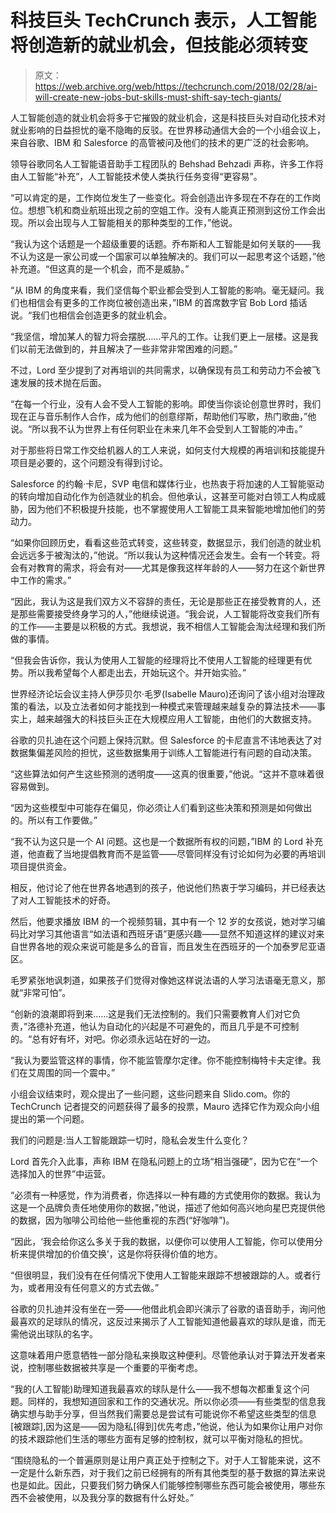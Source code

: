 # 科技巨头 TechCrunch 表示，人工智能将创造新的就业机会，但技能必须转变

> 原文：<https://web.archive.org/web/https://techcrunch.com/2018/02/28/ai-will-create-new-jobs-but-skills-must-shift-say-tech-giants/>

人工智能创造的就业机会将多于它摧毁的就业机会，这是科技巨头对自动化技术对就业影响的日益担忧的毫不隐晦的反驳。在世界移动通信大会的一个小组会议上，来自谷歌、IBM 和 Salesforce 的高管被问及他们的技术的更广泛的社会影响。

领导谷歌同名人工智能语音助手工程团队的 Behshad Behzadi 声称，许多工作将由人工智能“补充”，人工智能技术使人类执行任务变得“更容易”。

“可以肯定的是，工作岗位发生了一些变化。将会创造出许多现在不存在的工作岗位。想想飞机和商业航班出现之前的空姐工作。没有人能真正预测到这份工作会出现。所以会出现与人工智能相关的那种类型的工作，”他说。

“我认为这个话题是一个超级重要的话题。乔布斯和人工智能是如何关联的——我不认为这是一家公司或一个国家可以单独解决的。我们可以一起思考这个话题，”他补充道。“但这真的是一个机会，而不是威胁。”

“从 IBM 的角度来看，我们坚信每个职业都会受到人工智能的影响。毫无疑问。我们也相信会有更多的工作岗位被创造出来，”IBM 的首席数字官 Bob Lord 插话说。“我们也相信会创造更多的就业机会。

“我坚信，增加某人的智力将会摆脱……平凡的工作。让我们更上一层楼。这是我们以前无法做到的，并且解决了一些非常非常困难的问题。”

不过，Lord 至少提到了对再培训的共同需求，以确保现有员工和劳动力不会被飞速发展的技术抛在后面。

“在每一个行业，没有人会不受人工智能的影响。即使当你谈论创意世界时，我们现在正与音乐制作人合作，成为他们的创意缪斯，帮助他们写歌，热门歌曲，”他说。“所以我不认为世界上有任何职业在未来几年不会受到人工智能的冲击。”

对于那些将日常工作交给机器人的工人来说，如何支付大规模的再培训和技能提升项目是必要的，这个问题没有得到讨论。

Salesforce 的约翰·卡尼，SVP 电信和媒体行业，也热衷于将加速的人工智能驱动的转向增加自动化作为创造就业的机会。但他承认，这甚至可能对白领工人构成威胁，因为他们不积极提升技能，也不掌握使用人工智能工具来智能地增加他们的劳动力。

“如果你回顾历史，看看这些范式转变，这些转变，数据显示，我们创造的就业机会远远多于被淘汰的，”他说。“所以我认为这种情况还会发生。会有一个转变。将会有对教育的需求，将会有对——尤其是像我这样年龄的人——努力在这个新世界中工作的需求。”

“因此，我认为这是我们双方义不容辞的责任，无论是那些正在接受教育的人，还是那些需要接受终身学习的人，”他继续说道。“我会说，人工智能将改变我们所有的工作——主要是以积极的方式。我想说，我不相信人工智能会淘汰经理和我们所做的事情。

“但我会告诉你，我认为使用人工智能的经理将比不使用人工智能的经理更有优势。所以我希望每个人都走出去，开始玩这个。并开始实验。”

世界经济论坛会议主持人伊莎贝尔·毛罗(Isabelle Mauro)还询问了该小组对治理政策的看法，以及立法者如何才能找到一种模式来管理越来越复杂的算法技术——事实上，越来越强大的科技巨头正在大规模应用人工智能，由他们的大数据支持。

谷歌的贝扎迪在这个问题上保持沉默。但 Salesforce 的卡尼直言不讳地表达了对数据集偏差风险的担忧，这些数据集用于训练人工智能进行有问题的自动决策。

“这些算法如何产生这些预测的透明度——这真的很重要，”他说。“这并不意味着很容易做到。

“因为这些模型中可能存在偏见，你必须让人们看到这些决策和预测是如何做出的。所以有工作要做。”

“我不认为这只是一个 AI 问题。这也是一个数据所有权的问题，”IBM 的 Lord 补充道，他直截了当地提倡教育而不是监管——尽管同样没有讨论如何为必要的再培训项目提供资金。

相反，他讨论了他在世界各地遇到的孩子，他说他们热衷于学习编码，并已经表达了对人工智能技术的好奇。

然后，他要求播放 IBM 的一个视频剪辑，其中有一个 12 岁的女孩说，她对学习编码比对学习其他语言“如法语和西班牙语”更感兴趣——显然不知道这样的建议对来自世界各地的观众来说可能是多么的音盲，而且发生在西班牙的一个加泰罗尼亚语区。

毛罗紧张地讽刺道，如果孩子们觉得对像她这样说法语的人学习法语毫无意义，那就“非常可怕”。

“创新的浪潮即将到来……这是我们无法控制的。我们只需要教育人们对它负责，”洛德补充道，他认为自动化的兴起是不可避免的，而且几乎是不可控制的。“总有好有坏，对吧。你必须永远站在好的一边。

“我认为要监管这样的事情，你不能监管摩尔定律。你不能控制梅特卡夫定律。我们在艾周围的同一个震中。”

小组会议结束时，观众提出了一些问题，这些问题来自 Slido.com。你的 TechCrunch 记者提交的问题获得了最多的投票，Mauro 选择它作为观众向小组提出的第一个问题。

我们的问题是:当人工智能跟踪一切时，隐私会发生什么变化？

Lord 首先介入此事，声称 IBM 在隐私问题上的立场“相当强硬”，因为它在“一个选择加入的世界”中运营。

“必须有一种感觉，作为消费者，你选择以一种有趣的方式使用你的数据。我认为这是一个品牌负责任地使用你的数据，”他说，描述了他如何高兴地向星巴克提供他的数据，因为咖啡公司给他一些他重视的东西(“好咖啡”)。

“因此，‘我会给你这么多关于我的数据，以便你可以使用人工智能，你可以使用分析来提供增加的价值交换’，这是你将获得价值的地方。

“但很明显，我们没有在任何情况下使用人工智能来跟踪不想被跟踪的人。或者行为，或者用没有任何意义的方式去做。”

谷歌的贝扎迪并没有坐在一旁——他借此机会即兴演示了谷歌的语音助手，询问他最喜欢的足球队的情况，这反过来揭示了人工智能知道他最喜欢的球队是谁，而无需他说出球队的名字。

这意味着用户愿意牺牲一部分隐私来换取这种便利。尽管他承认对于算法开发者来说，控制哪些数据被共享是一个重要的平衡考虑。

“我的(人工智能)助理知道我最喜欢的球队是什么——我不想每次都重复这个问题。同样的，我想知道回家和工作的交通状况。所以你必须——有些类型的信息我确实想与助手分享，但当然我们需要总是尝试有可能说你不希望这些类型的信息[被跟踪],因为这是——因为隐私[得到]优先考虑，”他说，他认为如果你让用户对你的技术跟踪他们生活的哪些方面有足够的控制权，就可以平衡对隐私的担忧。

“围绕隐私的一个普遍原则是让用户真正处于控制之下。对于人工智能来说，这不一定是什么新东西，对于我们之前已经拥有的所有其他类型的基于数据的算法来说也是如此。因此，只要我们努力确保人们能够控制哪些东西可能会被使用，哪些东西不会被使用，以及我分享的数据有什么好处。”